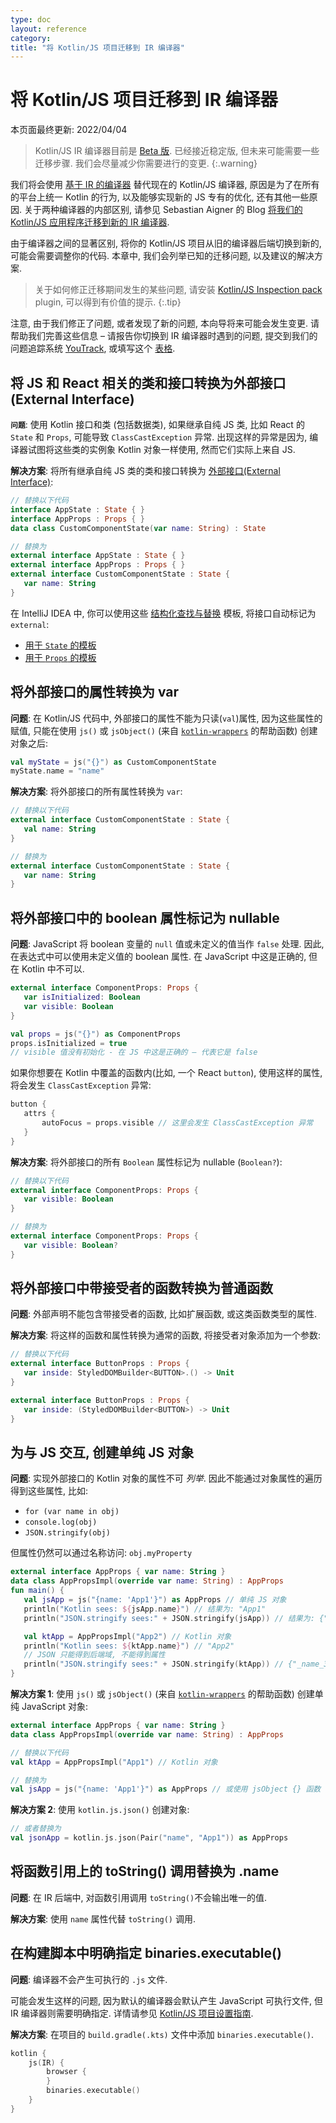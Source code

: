 ```yaml
---
type: doc
layout: reference
category:
title: "将 Kotlin/JS 项目迁移到 IR 编译器"
---
```


# 将 Kotlin/JS 项目迁移到 IR 编译器

本页面最终更新: 2022/04/04

> Kotlin/JS IR 编译器目前是 [Beta 版](../components-stability.html). 已经接近稳定版, 但未来可能需要一些迁移步骤.
> 我们会尽量减少你需要进行的变更.
{:.warning}

我们将会使用 [基于 IR 的编译器](js-ir-compiler.html) 替代现在的 Kotlin/JS 编译器,
原因是为了在所有的平台上统一 Kotlin 的行为, 以及能够实现新的 JS 专有的优化, 还有其他一些原因.
关于两种编译器的内部区别, 请参见 Sebastian Aigner 的 Blog
[将我们的 Kotlin/JS 应用程序迁移到新的 IR 编译器](https://dev.to/kotlin/migrating-our-kotlin-js-app-to-the-new-ir-compiler-3o6i).

由于编译器之间的显著区别, 将你的 Kotlin/JS 项目从旧的编译器后端切换到新的,
可能会需要调整你的代码. 本章中, 我们会列举已知的迁移问题, 以及建议的解决方案.

> 关于如何修正迁移期间发生的某些问题, 请安装
> [Kotlin/JS Inspection pack](https://plugins.jetbrains.com/plugin/17183-kotlin-js-inspection-pack/) plugin, 
> 可以得到有价值的提示.
{:.tip}

注意, 由于我们修正了问题, 或者发现了新的问题, 本向导将来可能会发生变更. 请帮助我们完善这些信息 –
请报告你切换到 IR 编译器时遇到的问题, 提交到我们的问题追踪系统 [YouTrack](https://kotl.in/issue),
或填写这个 [表格](https://surveys.jetbrains.com/s3/ir-be-migration-issue).

## 将 JS 和 React 相关的类和接口转换为外部接口(External Interface)

**`问题`**: 使用 Kotlin 接口和类 (包括数据类), 如果继承自纯 JS 类, 比如 React 的 `State` 和 `Props`,
  可能导致 `ClassCastException` 异常. 出现这样的异常是因为, 编译器试图将这些类的实例象 Kotlin 对象一样使用,
  然而它们实际上来自 JS.

**解决方案**: 将所有继承自纯 JS 类的类和接口转换为 [外部接口(External Interface)](js-interop.html#external-interfaces):

```kotlin
// 替换以下代码
interface AppState : State { }
interface AppProps : Props { }
data class CustomComponentState(var name: String) : State
```

```kotlin
// 替换为
external interface AppState : State { }
external interface AppProps : Props { }
external interface CustomComponentState : State {
   var name: String
}
```

在 IntelliJ IDEA 中, 你可以使用这些 [结构化查找与替换](https://www.jetbrains.com/help/idea/structural-search-and-replace.html)
模板, 将接口自动标记为 `external`:
* [用于 `State` 的模板](https://gist.github.com/SebastianAigner/62119536f24597e630acfdbd14001b98)
* [用于 `Props` 的模板](https://gist.github.com/SebastianAigner/a47a77f5e519fc74185c077ba12624f9)

## 将外部接口的属性转换为 var

**问题**: 在 Kotlin/JS 代码中, 外部接口的属性不能为只读(`val`)属性, 因为这些属性的赋值,
只能在使用 `js()` 或 `jsObject()` (来自 [`kotlin-wrappers`](https://github.com/JetBrains/kotlin-wrappers) 的帮助函数)
创建对象之后:

```kotlin
val myState = js("{}") as CustomComponentState
myState.name = "name"
```

**解决方案**: 将外部接口的所有属性转换为 `var`:

```kotlin
// 替换以下代码
external interface CustomComponentState : State {
   val name: String
}
```

```kotlin
// 替换为
external interface CustomComponentState : State {
   var name: String
}
```

## 将外部接口中的 boolean 属性标记为 nullable 

**问题**: JavaScript 将 boolean 变量的 `null` 值或未定义的值当作 `false` 处理.
因此, 在表达式中可以使用未定义值的 boolean 属性. 在 JavaScript 中这是正确的, 但在 Kotlin 中不可以.

```kotlin
external interface ComponentProps: Props {
   var isInitialized: Boolean
   var visible: Boolean
}
```

```kotlin
val props = js("{}") as ComponentProps
props.isInitialized = true
// visible 值没有初始化 - 在 JS 中这是正确的 – 代表它是 false
```

如果你想要在 Kotlin 中覆盖的函数内(比如, 一个 React `button`), 使用这样的属性, 将会发生 `ClassCastException` 异常:

```kotlin
button {
   attrs {
       autoFocus = props.visible // 这里会发生 ClassCastException 异常
   }
}
```

**解决方案**: 将外部接口的所有 `Boolean` 属性标记为 nullable (`Boolean?`):

```kotlin
// 替换以下代码
external interface ComponentProps: Props {
   var visible: Boolean
}
```

```kotlin
// 替换为
external interface ComponentProps: Props {
   var visible: Boolean?
}
```

## 将外部接口中带接受者的函数转换为普通函数

**问题**: 外部声明不能包含带接受者的函数, 比如扩展函数, 或这类函数类型的属性.

**解决方案**: 将这样的函数和属性转换为通常的函数, 将接受者对象添加为一个参数:

```kotlin
// 替换以下代码
external interface ButtonProps : Props {
   var inside: StyledDOMBuilder<BUTTON>.() -> Unit
}
```

```kotlin
external interface ButtonProps : Props {
   var inside: (StyledDOMBuilder<BUTTON>) -> Unit
}
```

## 为与 JS 交互, 创建单纯 JS 对象

**问题**: 实现外部接口的 Kotlin 对象的属性不可 _列举_.
因此不能通过对象属性的遍历得到这些属性, 比如:
* `for (var name in obj)`
* `console.log(obj)`
* `JSON.stringify(obj)`

但属性仍然可以通过名称访问: `obj.myProperty`

```kotlin
external interface AppProps { var name: String }
data class AppPropsImpl(override var name: String) : AppProps
fun main() {
   val jsApp = js("{name: 'App1'}") as AppProps // 单纯 JS 对象
   println("Kotlin sees: ${jsApp.name}") // 结果为: "App1"
   println("JSON.stringify sees:" + JSON.stringify(jsApp)) // 结果为: {"name":"App1"} - OK

   val ktApp = AppPropsImpl("App2") // Kotlin 对象
   println("Kotlin sees: ${ktApp.name}") // "App2"
   // JSON 只能得到后端域, 不能得到属性
   println("JSON.stringify sees:" + JSON.stringify(ktApp)) // {"_name_3":"App2"}
}
```

**解决方案 1**: 使用 `js()` 或 `jsObject()`
  (来自 [`kotlin-wrappers`](https://github.com/JetBrains/kotlin-wrappers) 的帮助函数)
  创建单纯 JavaScript 对象:

```kotlin
external interface AppProps { var name: String }
data class AppPropsImpl(override var name: String) : AppProps
```

```kotlin
// 替换以下代码
val ktApp = AppPropsImpl("App1") // Kotlin 对象
```

```kotlin
// 替换为
val jsApp = js("{name: 'App1'}") as AppProps // 或使用 jsObject {} 函数
```

**解决方案 2**: 使用 `kotlin.js.json()` 创建对象:

```kotlin
// 或者替换为
val jsonApp = kotlin.js.json(Pair("name", "App1")) as AppProps
```

## 将函数引用上的 toString() 调用替换为 .name

**问题**: 在 IR 后端中, 对函数引用调用 `toString()`不会输出唯一的值.

**解决方案**: 使用 `name` 属性代替 `toString()` 调用.

## 在构建脚本中明确指定 binaries.executable()

**问题**: 编译器不会产生可执行的 `.js` 文件. 

可能会发生这样的问题, 因为默认的编译器会默认产生 JavaScript 可执行文件, 但 IR 编译器则需要明确指定.
详情请参见 [Kotlin/JS 项目设置指南](js-project-setup.html#execution-environments).

**解决方案**: 在项目的 `build.gradle(.kts)` 文件中添加 `binaries.executable()`.

```kotlin
kotlin {
    js(IR) {
        browser {
        }
        binaries.executable()
    }
}
```
